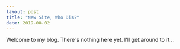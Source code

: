 ```yaml
---
layout: post
title: "New Site, Who Dis?"
date: 2019-08-02
---
```


Welcome to my blog. There's nothing here yet. I'll get around to it...
